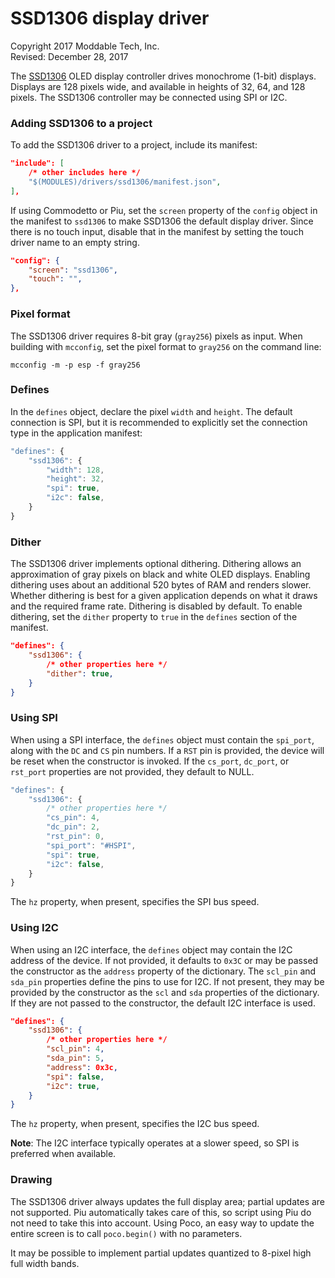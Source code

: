 # SSD1306 display driver
Copyright 2017 Moddable Tech, Inc.<BR>
Revised: December 28, 2017

The [SSD1306](https://cdn-shop.adafruit.com/datasheets/SSD1306.pdf) OLED display controller drives monochrome (1-bit) displays. Displays are 128 pixels wide, and available in heights of 32, 64, and 128 pixels. The SSD1306 controller may be connected using SPI or I2C.

### Adding SSD1306 to a project
To add the SSD1306 driver to a project, include its manifest:

```json
"include": [
	/* other includes here */
	"$(MODULES)/drivers/ssd1306/manifest.json",
],
```

If using Commodetto or Piu, set the `screen` property of the `config` object in the manifest to `ssd1306` to make SSD1306 the default display driver. Since there is no touch input, disable that in the manifest by setting the touch driver name to an empty string.

```json
"config": {
	"screen": "ssd1306",
	"touch": "",
},
```

### Pixel format
The SSD1306 driver requires 8-bit gray (`gray256`) pixels as input. When building with `mcconfig`, set the pixel format to `gray256` on the command line:

	mcconfig -m -p esp -f gray256

### Defines
In the `defines` object, declare the pixel `width` and `height`. The default connection is SPI, but it is recommended to explicitly set the connection type in the application manifest:

```js
"defines": {
	"ssd1306": {
		"width": 128,
		"height": 32,
		"spi": true,
		"i2c": false,
	}
}
```

### Dither
The SSD1306 driver implements optional dithering. Dithering allows an approximation of gray pixels on black and white OLED displays. Enabling dithering uses about an additional 520 bytes of RAM and renders slower. Whether dithering is best for a given application depends on what it draws and the required frame rate. Dithering is disabled by default. To enable dithering, set the `dither` property to `true` in the `defines` section of the manifest.

```json
"defines": {
	"ssd1306": {
		/* other properties here */
		"dither": true,
	}
}
```

### Using SPI
When using a SPI interface, the `defines` object must contain the `spi_port`, along with the `DC` and `CS` pin numbers. If a `RST` pin is provided, the device will be reset when the constructor is invoked. If the `cs_port`, `dc_port`, or `rst_port` properties are not provided, they default to NULL.

```js
"defines": {
	"ssd1306": {
		/* other properties here */
		"cs_pin": 4,
		"dc_pin": 2,
		"rst_pin": 0,
		"spi_port": "#HSPI",
		"spi": true,
		"i2c": false,
	}
}
```

The `hz` property, when present, specifies the SPI bus speed.

### Using I2C
When using an I2C interface, the `defines` object may contain the I2C address of the device. If not provided, it defaults to `0x3C` or may be passed the constructor as the `address` property of the dictionary. The `scl_pin` and `sda_pin` properties define the pins to use for I2C. If not present, they may be provided by the constructor as the `scl` and `sda` properties of the dictionary. If they are not passed to the constructor, the default I2C interface is used.

```json
"defines": {
	"ssd1306": {
		/* other properties here */
		"scl_pin": 4,
		"sda_pin": 5,
		"address": 0x3c,
		"spi": false,
		"i2c": true,
	}
}
```

The `hz` property, when present, specifies the I2C bus speed.

**Note**: The I2C interface typically operates at a slower speed, so SPI is preferred when available.

### Drawing
The SSD1306 driver always updates the full display area; partial updates are not supported. Piu automatically takes care of this, so script using Piu do not need to take this into account. Using Poco, an easy way to update the entire screen is to call `poco.begin()` with no parameters.

It may be possible to implement partial updates quantized to 8-pixel high full width bands.
